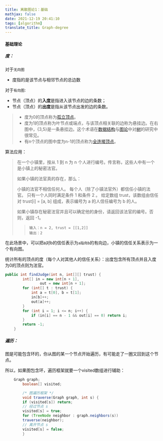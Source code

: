 ```yaml
---
title: 离散图论1：基础
mathjax: false
date: 2021-12-19 20:41:10
tags: [algorithm]
translate_title: Graph-degree
---
```


#### 基础理论

##### 度：

对于`无向图`

- 度指的是该节点与相邻节点的总边数

对于`有向图`:

- 节点（顶点）的**入度**是指进入该节点的边的条数；
- 节点（顶点）的**出度**是指从该节点出发的边的条数。

> - 度为0的顶点称为[孤立顶点](https://zh.wikipedia.org/wiki/顶点_(图论))。
> - 度为1的顶点称为叶节点或端点，与该顶点相关联的边称为悬挂边。在右图中，{3,5}是一条悬挂边。这个术语在[数据结构](https://zh.wikipedia.org/wiki/数据结构)与[图论](https://zh.wikipedia.org/wiki/图论)中对[树](https://zh.wikipedia.org/wiki/树_(数据结构))的研究中很常见。
> - 有n个顶点的图中度为n-1的顶点称为[全连接顶点](https://zh.wikipedia.org/w/index.php?title=全连接顶点&action=edit&redlink=1)。



算法应用：

> 在一个小镇里，按从 1 到 n 为 n 个人进行编号。传言称，这些人中有一个是小镇上的秘密法官。
>
> 如果小镇的法官真的存在，那么：
>
> 小镇的法官不相信任何人。
> 每个人（除了小镇法官外）都信任小镇的法官。
> 只有一个人同时满足条件 1 和条件 2 。
> 给定数组 trust，该数组由信任对 trust[i] = [a, b] 组成，表示编号为 a 的人信任编号为 b 的人。
>
> 如果小镇存在秘密法官并且可以确定他的身份，请返回该法官的编号。否则，返回 -1。
>
> > ```
> > 输入：n = 2, trust = [[1,2]]
> > 输出：2
> > ```

在此场景中，可以把a对b的信任表示为`a指向b`的有向边，小镇的信任关系表示为一个有向图。

统计所有的顶点的度（每个人对其他人的信任关系）：出度包含所有顶点并且入度为0的顶点则为法官。

```java
public int findJudge(int n, int[][] trust) {
        int[] in = new int[n + 1],
                out = new int[n + 1];
        for (int[] t : trust) {
            int a = t[0], b = t[1];
            in[b]++;
            out[a]++;
        }
        for (int i = 1; i <= n; i++) {
            if (in[i] == n - 1 && out[i] == 0) return i;
        }
        return -1;
    }
```

##### 遍历：

图是可能包含环的，你从图的某一个节点开始遍历，有可能走了一圈又回到这个节点。

所以，如果图包含环，遍历框架就要一个visited数组进行辅助：

```java
    Graph graph;
        boolean[] visited;

        /* 图遍历框架 */
        void traverse(Graph graph, int s) {
        if (visited[s]) return;
        // 经过节点 s
        visited[s] = true;
        for (TreeNode neighbor : graph.neighbors(s))
        traverse(neighbor);
        // 离开节点 s
        visited[s] = false;
        }
```


